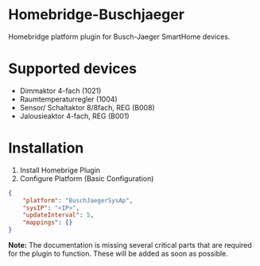 # Homebridge-Buschjaeger

Homebridge platform plugin for Busch-Jaeger SmartHome devices.

# Supported devices
- Dimmaktor 4-fach (1021)
- Raumtemperaturregler (1004)
- Sensor/ Schaltaktor 8/8fach, REG (B008)
- Jalousieaktor 4-fach, REG (B001)

# Installation
1. Install Homebrige Plugin
2. Configure Platform (Basic Configuration)
```json
{
    "platform": "BuschJaegerSysAp",
    "sysIP": "<IP>",
    "updateInterval": 5,
    "mappings": {}
}
```

**Note:** The documentation is missing several critical parts that are required for the plugin to function. These will be added as soon as possible.
